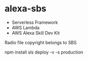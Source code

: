 # alexa-sbs

  * Serverless Framework
  * AWS Lambda
  * AWS Alexa Skill Dev Kit
  
Radio file copyright belongs to SBS

npm install
sls deploy -v -s production
